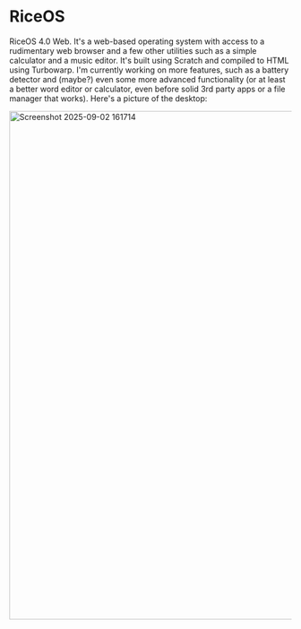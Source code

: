 # RiceOS
RiceOS 4.0 Web. It's a web-based operating system with access to a rudimentary web browser and a few other utilities such as a simple calculator and a music editor. It's built using Scratch and compiled to HTML using Turbowarp. I'm currently working on more features, such as a battery detector and (maybe?) even some more advanced functionality (or at least a better word editor or calculator, even before solid 3rd party apps or a file manager that works). Here's a picture of the desktop: 

<img width="1206" height="908" alt="Screenshot 2025-09-02 161714" src="https://github.com/user-attachments/assets/312756d8-ad65-49d3-9f60-50d20839acc8" />
